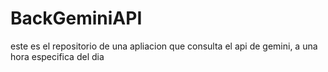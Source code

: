 # BackGeminiAPI
este es el repositorio de una apliacion que consulta el api de gemini, a una hora especifica del dia
